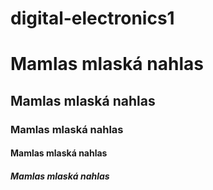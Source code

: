 # digital-electronics1
<H1>Mamlas mlaská nahlas</H1>
<H2>Mamlas mlaská nahlas</H2>
<H3>Mamlas mlaská nahlas</H3>
<H4>Mamlas mlaská nahlas</H4>
<H5>Mamlas mlaská nahlas</H5>
